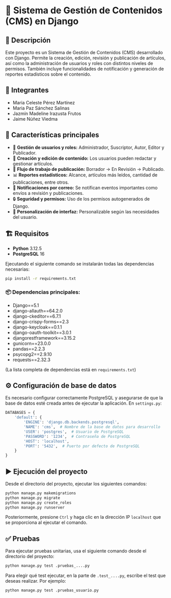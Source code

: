 # 📌 Sistema de Gestión de Contenidos (CMS) en Django

## 📖 Descripción

Este proyecto es un Sistema de Gestión de Contenidos (CMS) desarrollado con Django. Permite la creación, edición, revisión y publicación de artículos, así como la administración de usuarios y roles con distintos niveles de permisos. También incluye funcionalidades de notificación y generación de reportes estadísticos sobre el contenido.

## 👥 Integrantes

- Maria Celeste Pérez Martínez
- Maria Paz Sánchez Salinas
- Jazmín Madeline Irazusta Frutos
- Jaime Núñez Viedma

## 🚀 Características principales

- 📂 **Gestión de usuarios y roles:** Administrador, Suscriptor, Autor, Editor y Publicador.
- 📝 **Creación y edición de contenido:** Los usuarios pueden redactar y gestionar artículos.
- 🔄 **Flujo de trabajo de publicación:** Borrador → En Revisión → Publicado.
- 📊 **Reportes estadísticos:** Alcance, artículos más leídos, cantidad de publicaciones, entre otros.
- 📧 **Notificaciones por correo:** Se notifican eventos importantes como envíos a revisión y publicaciones.
- 🔒 **Seguridad y permisos:** Uso de los permisos autogenerados de Django.
- 🎨 **Personalización de interfaz:** Personalizable según las necesidades del usuario.

## 🏗️ Requisitos

- **Python** 3.12.5
- **PostgreSQL** 16

Ejecutando el siguiente comando se instalarán todas las dependencias necesarias:

```bash
pip install -r requirements.txt
```

### 📦 Dependencias principales:

- Django==5.1
- django-allauth==64.2.0
- django-ckeditor==6.7.1
- django-crispy-forms==2.3
- django-keycloak==0.1.1
- django-oauth-toolkit==3.0.1
- djangorestframework==3.15.2
- gunicorn==23.0.0
- pandas==2.2.3
- psycopg2==2.9.10
- requests==2.32.3

(La lista completa de dependencias está en `requirements.txt`)

## ⚙️ Configuración de base de datos

Es necesario configurar correctamente PostgreSQL y asegurarse de que la base de datos esté creada antes de ejecutar la aplicación.
En `settings.py`:

```python
DATABASES = {
    'default': {
        'ENGINE': 'django.db.backends.postgresql',
        'NAME': 'cms',  # Nombre de la base de datos para desarrollo
        'USER': 'postgres',  # Usuario de PostgreSQL
        'PASSWORD': '1234',  # Contraseña de PostgreSQL
        'HOST': 'localhost',
        'PORT': '5432',  # Puerto por defecto de PostgreSQL
    }
}
```

## ▶️ Ejecución del proyecto

Desde el directorio del proyecto, ejecutar los siguientes comandos:

```bash
python manage.py makemigrations
python manage.py migrate
python manage.py create_roles
python manage.py runserver
```

Posteriormente, presione `Ctrl` y haga clic en la dirección IP `localhost` que se proporciona al ejecutar el comando.

## ✅ Pruebas

Para ejecutar pruebas unitarias, usa el siguiente comando desde el directorio del proyecto:

```bash
python manage.py test .pruebas_....py
```

Para elegir qué test ejecutar, en la parte de `.test_....py`, escribe el test que deseas realizar. Por ejemplo:

```bash
python manage.py test .pruebas_usuario.py
```








